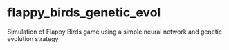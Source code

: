 # flappy_birds_genetic_evol
Simulation of Flappy Birds game using a simple neural network and genetic evolution strategy
